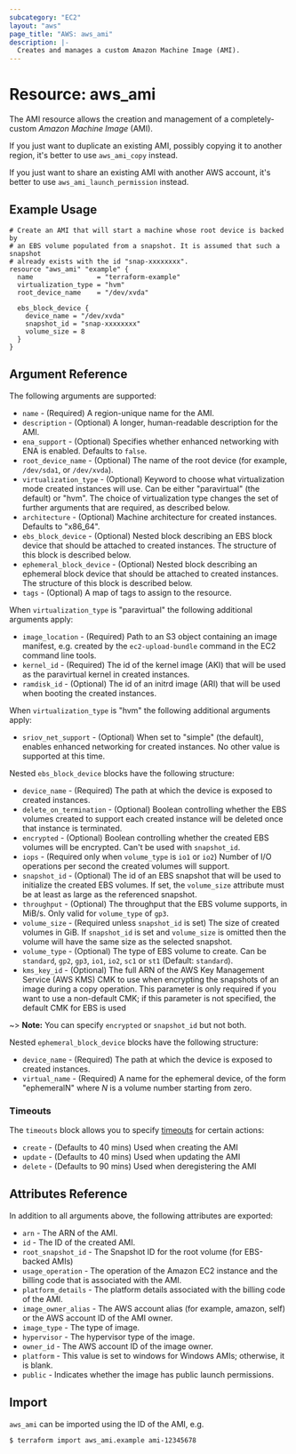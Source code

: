 ```yaml
---
subcategory: "EC2"
layout: "aws"
page_title: "AWS: aws_ami"
description: |-
  Creates and manages a custom Amazon Machine Image (AMI).
---
```


# Resource: aws_ami

The AMI resource allows the creation and management of a completely-custom
*Amazon Machine Image* (AMI).

If you just want to duplicate an existing AMI, possibly copying it to another
region, it's better to use `aws_ami_copy` instead.

If you just want to share an existing AMI with another AWS account,
it's better to use `aws_ami_launch_permission` instead.

## Example Usage

```hcl
# Create an AMI that will start a machine whose root device is backed by
# an EBS volume populated from a snapshot. It is assumed that such a snapshot
# already exists with the id "snap-xxxxxxxx".
resource "aws_ami" "example" {
  name                = "terraform-example"
  virtualization_type = "hvm"
  root_device_name    = "/dev/xvda"

  ebs_block_device {
    device_name = "/dev/xvda"
    snapshot_id = "snap-xxxxxxxx"
    volume_size = 8
  }
}
```

## Argument Reference

The following arguments are supported:

* `name` - (Required) A region-unique name for the AMI.
* `description` - (Optional) A longer, human-readable description for the AMI.
* `ena_support` - (Optional) Specifies whether enhanced networking with ENA is enabled. Defaults to `false`.
* `root_device_name` - (Optional) The name of the root device (for example, `/dev/sda1`, or `/dev/xvda`).
* `virtualization_type` - (Optional) Keyword to choose what virtualization mode created instances
  will use. Can be either "paravirtual" (the default) or "hvm". The choice of virtualization type
  changes the set of further arguments that are required, as described below.
* `architecture` - (Optional) Machine architecture for created instances. Defaults to "x86_64".
* `ebs_block_device` - (Optional) Nested block describing an EBS block device that should be
  attached to created instances. The structure of this block is described below.
* `ephemeral_block_device` - (Optional) Nested block describing an ephemeral block device that
  should be attached to created instances. The structure of this block is described below.
* `tags` - (Optional) A map of tags to assign to the resource.

When `virtualization_type` is "paravirtual" the following additional arguments apply:

* `image_location` - (Required) Path to an S3 object containing an image manifest, e.g. created
  by the `ec2-upload-bundle` command in the EC2 command line tools.
* `kernel_id` - (Required) The id of the kernel image (AKI) that will be used as the paravirtual
  kernel in created instances.
* `ramdisk_id` - (Optional) The id of an initrd image (ARI) that will be used when booting the
  created instances.

When `virtualization_type` is "hvm" the following additional arguments apply:

* `sriov_net_support` - (Optional) When set to "simple" (the default), enables enhanced networking
  for created instances. No other value is supported at this time.

Nested `ebs_block_device` blocks have the following structure:

* `device_name` - (Required) The path at which the device is exposed to created instances.
* `delete_on_termination` - (Optional) Boolean controlling whether the EBS volumes created to
  support each created instance will be deleted once that instance is terminated.
* `encrypted` - (Optional) Boolean controlling whether the created EBS volumes will be encrypted. Can't be used with `snapshot_id`.
* `iops` - (Required only when `volume_type` is `io1` or `io2`) Number of I/O operations per second the
  created volumes will support.
* `snapshot_id` - (Optional) The id of an EBS snapshot that will be used to initialize the created
  EBS volumes. If set, the `volume_size` attribute must be at least as large as the referenced
  snapshot.
* `throughput` - (Optional) The throughput that the EBS volume supports, in MiB/s. Only valid for `volume_type` of `gp3`.
* `volume_size` - (Required unless `snapshot_id` is set) The size of created volumes in GiB.
  If `snapshot_id` is set and `volume_size` is omitted then the volume will have the same size
  as the selected snapshot.
* `volume_type` - (Optional) The type of EBS volume to create. Can be `standard`, `gp2`, `gp3`, `io1`, `io2`, `sc1` or `st1` (Default: `standard`).
* `kms_key_id` - (Optional) The full ARN of the AWS Key Management Service (AWS KMS) CMK to use when encrypting the snapshots of
an image during a copy operation. This parameter is only required if you want to use a non-default CMK;
if this parameter is not specified, the default CMK for EBS is used

~> **Note:** You can specify `encrypted` or `snapshot_id` but not both.

Nested `ephemeral_block_device` blocks have the following structure:

* `device_name` - (Required) The path at which the device is exposed to created instances.
* `virtual_name` - (Required) A name for the ephemeral device, of the form "ephemeralN" where
  *N* is a volume number starting from zero.

### Timeouts

The `timeouts` block allows you to specify [timeouts](https://www.terraform.io/docs/configuration/blocks/resources/syntax.html#operation-timeouts) for certain actions:

* `create` - (Defaults to 40 mins) Used when creating the AMI
* `update` - (Defaults to 40 mins) Used when updating the AMI
* `delete` - (Defaults to 90 mins) Used when deregistering the AMI

## Attributes Reference

In addition to all arguments above, the following attributes are exported:

* `arn` - The ARN of the AMI.
* `id` - The ID of the created AMI.
* `root_snapshot_id` - The Snapshot ID for the root volume (for EBS-backed AMIs)
* `usage_operation` - The operation of the Amazon EC2 instance and the billing code that is associated with the AMI.
* `platform_details` - The platform details associated with the billing code of the AMI.
* `image_owner_alias` - The AWS account alias (for example, amazon, self) or the AWS account ID of the AMI owner.
* `image_type` - The type of image.
* `hypervisor` - The hypervisor type of the image.
* `owner_id` - The AWS account ID of the image owner.
* `platform` - This value is set to windows for Windows AMIs; otherwise, it is blank.
* `public` - Indicates whether the image has public launch permissions.

## Import

`aws_ami` can be imported using the ID of the AMI, e.g.

```
$ terraform import aws_ami.example ami-12345678
```
